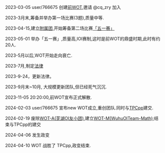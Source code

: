2023-03-05 user/766675 创建[前WOT](https://www.luogu.com.cn/team/56436),邀请 @cq_zry 加入

2023-3月末,筹备并举办第一场比赛(3题),质量中等.

2023-04-15,建立[附属团](https://www.luogu.com.cn/team/58129),开始筹备第二场比赛[「五一赛」](https://www.luogu.com.cn/contest/107241#scoreboard)

2023-05-01 举办「五一赛」,质量高,IOI赛制,这时是前WOT的鼎盛时期,此时有约20人.

2023-5月以后,WOT开始走向衰亡.

2023-7月,制定[法律](https://www.luogu.com.cn/paste/8v2iqo9h)

2023-9-24，更新法律。

2023-9月末~10月, 大规模更新团队,但已经死气沉沉.

2023-11-05 20:20:00,前WOT宣布正式解散.

2024-02-03 user/766675 宣布new WOT成立,重创团队.同时与[TPCpp](https://www.luogu.com.cn/team/51635)建交.

2024-02-19 废除[WOT-A(芜湖OI友小团)](https://www.luogu.com.cn/team/58129),建立[WOT-M(WuhuOITeam-Math)](https://www.luogu.com.cn/team/75244);结束与TPCpp的建交

2024-04-06 发生政变

2024-04-10 WOT 战胜了 TPCpp,政变结束.